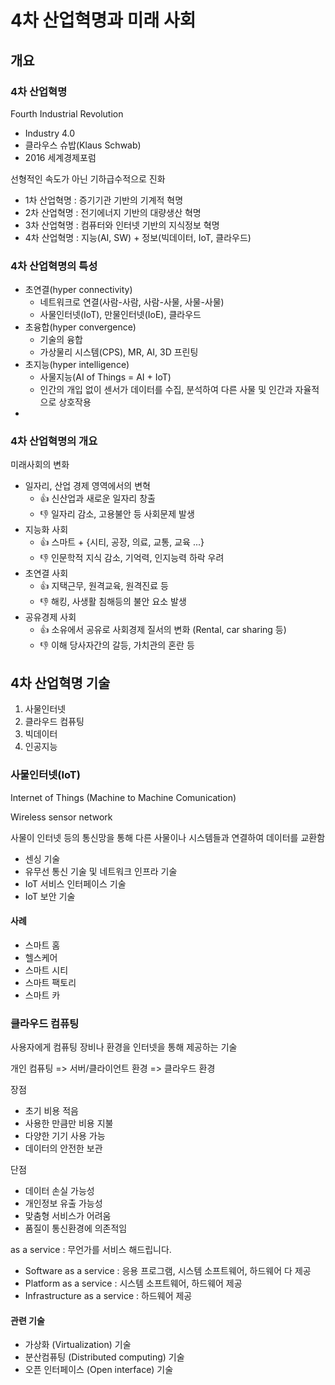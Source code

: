 # 4차 산업혁명과 미래 사회

## 개요

### 4차 산업혁명

Fourth Industrial Revolution
* Industry 4.0
* 클라우스 슈밥(Klaus Schwab)
* 2016 세계경제포럼

선형적인 속도가 아닌 기하급수적으로 진화

* 1차 산업혁명 : 증기기관 기반의 기계적 혁명
* 2차 산업혁명 : 전기에너지 기반의 대량생산 혁명
* 3차 산업혁명 : 컴퓨터와 인터넷 기반의 지식정보 혁명
* 4차 산업혁명 : 지능(AI, SW) + 정보(빅데이터, IoT, 클라우드)

### 4차 산업혁명의 특성

* 초연결(hyper connectivity)
  * 네트워크로 연결(사람-사람, 사람-사물, 사물-사물)
  * 사물인터넷(IoT), 만물인터넷(IoE), 클라우드
* 초융합(hyper convergence)
  * 기술의 융합
  * 가상물리 시스템(CPS), MR, AI, 3D 프린팅
* 초지능(hyper intelligence)
  * 사물지능(AI of Things = AI + IoT)
  * 인간의 개입 없이 센서가 데이터를 수집, 분석하여 다른 사물 및 인간과 자율적으로 상호작용
* 

### 4차 산업혁명의 개요

미래사회의 변화
* 일자리, 산업 경제 영역에서의 변혁
  * 👍 신산업과 새로운 일자리 창출
  * 👎 일자리 감소, 고용불안 등 사회문제 발생
* 지능화 사회 
  * 👍 스마트 + {시티, 공장, 의료, 교통, 교육 ...}
  * 👎 인문학적 지식 감소, 기억력, 인지능력 하락 우려
* 초연결 사회
  * 👍 지택근무, 원격교육, 원격진료 등
  * 👎 해킹, 사생활 침해등의 불안 요소 발생
* 공유경제 사회
  * 👍 소유에서 공유로 사회경제 질서의 변화 (Rental, car sharing 등)
  * 👎 이해 당사자간의 갈등, 가치관의 혼란 등

## 4차 산업혁명 기술

1. 사물인터넷
2. 클라우드 컴퓨팅
3. 빅데이터
4. 인공지능

### 사물인터넷(IoT)

Internet of Things (Machine to Machine Comunication)

Wireless sensor network

사물이 인터넷 등의 통신망을 통해 다른 사물이나 시스템들과 연결하여 데이터를 교환함

* 센싱 기술
* 유무선 통신 기술 및 네트워크 인프라 기술
* IoT 서비스 인터페이스 기술
* IoT 보안 기술

#### 사례

* 스마트 홈
* 헬스케어
* 스마트 시티
* 스마트 팩토리
* 스마트 카

### 클라우드 컴퓨팅 

사용자에게 컴퓨팅 장비나 환경을 인터넷을 통해 제공하는 기술

개인 컴퓨팅 => 서버/클라이언트 환경 => 클라우드 환경

장점
* 초기 비용 적음
* 사용한 만큼만 비용 지불
* 다양한 기기 사용 가능
* 데이터의 안전한 보관

단점
* 데이터 손실 가능성
* 개인정보 유출 가능성
* 맞춤형 서비스가 어려움
* 품질이 통신환경에 의존적임

as a service : 무언가를 서비스 해드립니다.

* Software as a service : 응용 프로그램, 시스템 소프트웨어, 하드웨어 다 제공 
* Platform as a service : 시스템 소프트웨어, 하드웨어 제공
* Infrastructure as a service : 하드웨어 제공

#### 관련 기술

* 가상화 (Virtualization) 기술
* 분산컴퓨팅 (Distributed computing) 기술
* 오픈 인터페이스 (Open interface) 기술

